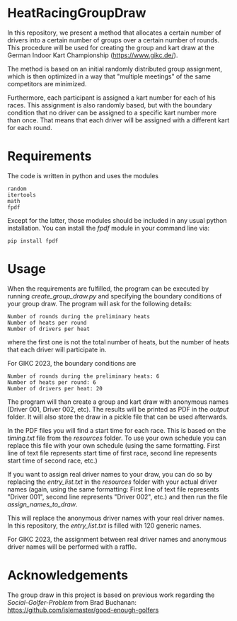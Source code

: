 # HeatRacingGroupDraw
In this repository, we present a method that allocates a certain number of drivers into a certain number of groups over a certain number of rounds. This procedure will be used for creating the group and kart draw at the German Indoor Kart Championship (https://www.gikc.de/). 

The method is based on an initial randomly distributed group assignment, which is then optimized in a way that "multiple meetings" of the same competitors are minimized. 

Furthermore, each participant is assigned a kart number for each of his races. This assignment is also randomly based, but with the boundary condition that no driver can be assigned to a specific kart number more than once. That means that each driver will be assigned with a different kart for each round.

# Requirements
The code is written in python and uses the modules 
```
random
itertools
math
fpdf
```
Except for the latter, those modules should be included in any usual python installation. You can install the *fpdf* module in your command line via:
```
pip install fpdf
```

# Usage
When the requirements are fulfilled, the program can be executed by running *create_group_draw.py* and specifying the boundary conditions of your group draw. The program will ask for the following details:
```
Number of rounds during the preliminary heats
Number of heats per round
Number of drivers per heat
```
where the first one is not the total number of heats, but the number of heats that each driver will participate in.

For GIKC 2023, the boundary conditions are
```
Number of rounds during the preliminary heats: 6
Number of heats per round: 6
Number of drivers per heat: 20
```

The program will than create a group and kart draw with anonymous names (Driver 001, Driver 002, etc). The results will be printed as PDF in the *output* folder. It will also store the draw in a pickle file that can be used afterwards. 

In the PDF files you will find a start time for each race. This is based on the *timing.txt* file from the *resources* folder. To use your own schedule you can replace this file with your own schedule (using the same formatting. First line of text file represents start time of first race, second line represents start time of second race, etc.)

If you want to assign real driver names to your draw, you can do so by replacing the *entry_list.txt* in the *resources* folder with your actual driver names (again, using the same formatting: First line of text file represents "Driver 001", second line represents "Driver 002", etc.) and then run the file *assign_names_to_draw*.

This will replace the anonymous driver names with your real driver names. In this repository, the *entry_list.txt* is filled with 120 generic names. 

For GIKC 2023, the assignment between real driver names and anonymous driver names will be performed with a raffle. 

# Acknowledgements
The group draw in this project is based on previous work regarding the *Social-Golfer-Problem* from Brad Buchanan: https://github.com/islemaster/good-enough-golfers

